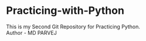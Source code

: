 # Practicing-with-Python
This is my Second Git Repository for Practicing Python.
<Br>
Author - MD PARVEJ
